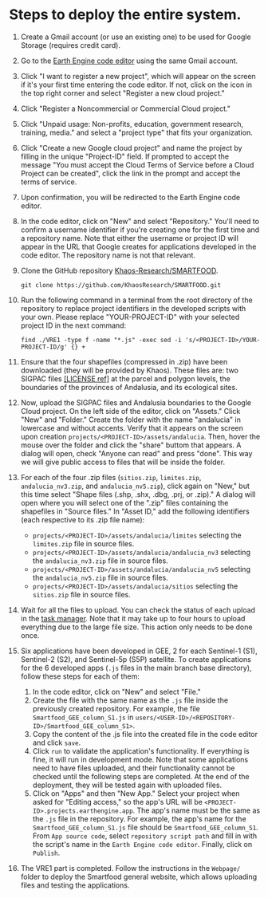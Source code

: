 # Steps to deploy the entire system.

1. Create a Gmail account (or use an existing one) to be used for Google Storage (requires credit card).
2. Go to the [Earth Engine code editor](https://code.earthengine.google.com/) using the same Gmail account.
3. Click "I want to register a new project", which will appear on the screen if it's your first time entering the code editor. If not, click on the icon in the top right corner and select "Register a new cloud project."
4. Click "Register a Noncommercial or Commercial Cloud project."
5. Click "Unpaid usage: Non-profits, education, government research, training, media." and select a "project type" that fits your organization.
6. Click "Create a new Google cloud project" and name the project by filling in the unique "Project-ID" field. If prompted to accept the message "You must accept the Cloud Terms of Service before a Cloud Project can be created", click the link in the prompt and accept the terms of service.
7. Upon confirmation, you will be redirected to the Earth Engine code editor.
8. In the code editor, click on "New" and select "Repository." You'll need to confirm a username identifier if you're creating one for the first time and a repository name. Note that either the username or project ID will appear in the URL that Google creates for applications developed in the code editor. The repository name is not that relevant.
9. Clone the GitHub repository [Khaos-Research/SMARTFOOD](https://github.com/KhaosResearch/SMARTFOOD).

    ```
    git clone https://github.com/KhaosResearch/SMARTFOOD.git
    ```
    
10. Run the following command in a terminal from the root directory of the repository to replace project identifiers in the developed scripts with your own. Please replace "YOUR-PROJECT-ID" with your selected project ID in the next command:

    ```
    find ./VRE1 -type f -name "*.js" -exec sed -i 's/<PROJECT-ID>/YOUR-PROJECT-ID/g' {} +
    ```

11. Ensure that the four shapefiles (compressed in .zip) have been downloaded (they will be provided by Khaos). These files are: two SIGPAC files [[LICENSE ref]](https://www.juntadeandalucia.es/organismos/agriculturapescaaguaydesarrollorural/servicios/sigpac/visor/paginas/sigpac-descarga-informacion-geografica-shapes-provincias.html) at the parcel and polygon levels, the boundaries of the provinces of Andalusia, and its ecological sites.
12. Now, upload the SIGPAC files and Andalusia boundaries to the Google Cloud project. On the left side of the editor, click on "Assets." Click "New" and "Folder." Create the folder with the name "andalucia" in lowercase and without accents. Verify that it appears on the screen upon creation `projects/<PROJECT-ID>/assets/andalucia`. Then, hover the mouse over the folder and click the "share" buttom that appears. A dialog will open, check "Anyone can read" and press "done". This way we will give public access to files that will be inside the folder.
13. For each of the four .zip files (`sitios.zip`, `limites.zip`, `andalucia_nv3.zip`, and `andalucia_nv5.zip`), click again on "New," but this time select "Shape files (.shp, .shx, .dbg, .prj, or .zip)." A dialog will open where you will select one of the ".zip" files containing the shapefiles in "Source files." In "Asset ID," add the following identifiers (each respective to its .zip file name):
    - `projects/<PROJECT-ID>/assets/andalucia/limites` selecting the `limites.zip` file in source files.
    - `projects/<PROJECT-ID>/assets/andalucia/andalucia_nv3` selecting the `andalucia_nv3.zip` file in source files.
    - `projects/<PROJECT-ID>/assets/andalucia/andalucia_nv5` selecting the `andalucia_nv5.zip` file in source files.
    - `projects/<PROJECT-ID>/assets/andalucia/sitios` selecting the `sitios.zip` file in source files.
14. Wait for all the files to upload. You can check the status of each upload in the [task manager](https://code.earthengine.google.com/tasks). Note that it may take up to four hours to upload everything due to the large file size. This action only needs to be done once.
15. Six applications have been developed in GEE, 2 for each Sentinel-1 (S1), Sentinel-2 (S2), and Sentinel-5p (S5P) satellite. To create applications for the 6 developed apps (`.js` files in the main branch base directory), follow these steps for each of them:
    1. In the code editor, click on "New" and select "File."
    2. Create the file with the same name as the `.js` file inside the previously created repository. For example, the file `Smartfood_GEE_column_S1.js` in `users/<USER-ID>/<REPOSITORY-ID>/Smartfood_GEE_column_S1>`.
    3. Copy the content of the .js file into the created file in the code editor and click `save`.
    4. Click `run` to validate the application's functionality. If everything is fine, it will run in development mode. Note that some applications need to have files uploaded, and their functionality cannot be checked until the following steps are completed. At the end of the deployment, they will be tested again with uploaded files.
    5. Click on "Apps" and then "New App." Select your project when asked for "Editing access," so the app's URL will be `<PROJECT-ID>.projects.earthengine.app`. The app's name must be the same as the `.js` file in the repository. For example, the app's name for the `Smartfood_GEE_column_S1.js` file should be `Smartfood_GEE_column_S1`. From `App source code`, select `repository script path` and fill in with the script's name in the `Earth Engine code editor`. Finally, click on `Publish`.
16. The VRE1 part is completed. Follow the instructions in the `Webpage/` folder to deploy the Smartfood general website, which allows uploading files and testing the applications.
